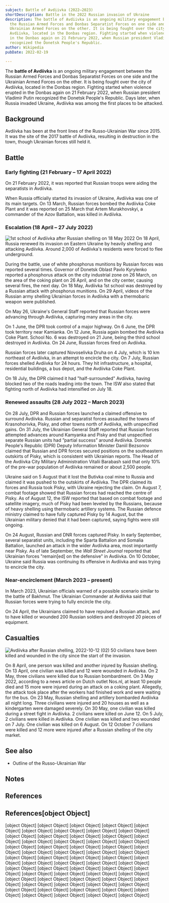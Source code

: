 ```yaml
---
subject: Battle of Avdiivka (2022–2023)
shortDescription: Battle in the 2022 Russian invasion of Ukraine
description: The battle of Avdiivka is an ongoing military engagement between
  the Russian Armed Forces and Donbas Separatist Forces on one side and the
  Ukrainian Armed Forces on the other. It is being fought over the city of
  Avdiivka, located in the Donbas region. Fighting started when violence erupted
  in the Donbas again on 21 February 2022, when Russian president Vladimir Putin
  recognized the Donetsk People's Republic.
author: Wikipedia
pubDate: 2022-02-19

---
```


The **battle of Avdiivka** is an ongoing military engagement between the Russian Armed Forces and Donbas Separatist Forces on one side and the Ukrainian Armed Forces on the other. It is being fought over the city of Avdiivka, located in the Donbas region. Fighting started when violence erupted in the Donbas again on 21 February 2022, when Russian president Vladimir Putin recognized the Donetsk People's Republic. Days later, when Russia invaded Ukraine, Avdiivka was among the first places to be attacked.

## Background
Avdiivka has been at the front lines of the Russo-Ukrainian War since 2015. It was the site of the 2017 battle of Avdiivka, resulting in destruction in the town, though Ukrainian forces still held it.

## Battle


### Early fighting (21 February – 17 April 2022)
On 21 February 2022, it was reported that Russian troops were aiding the separatists in Avdiivka.

When Russia officially started its invasion of Ukraine, Avdiivka was one of its main targets. On 13 March, Russian forces bombed the Avdiivka Coke Plant and it was reported on 25 March that Artem Murakhovskyi, a commander of the Azov Battalion, was killed in Avdiivka.

### Escalation (18 April – 27 July 2022)
![1st school of Avdiivka after Russian shelling on 18 May 2022](https://wikipedia.org/wiki/Special:Redirect/file/1st_school_of_Avdiivka_after_Russian_shelling_on_18_May_2022.jpg?)
On 18 April, Russia renewed its invasion on Eastern Ukraine by heavily shelling and attacking Avdiivka. Around 2,000 of Avdiivka's residents were forced to flee underground.

During the battle, use of white phosphorus munitions by Russian forces was reported several times. Governor of Donetsk Oblast Pavlo Kyrylenko reported a phosphorus attack on the city industrial zone on 26 March, on the area of the coking plant on 26 April, and on the city center, causing several fires, the next day. On 18 May, Avdiivka 1st school was destroyed by a Russian attack with phosphorus munitions. On 29 April, videos of the Russian army shelling Ukrainian forces in Avdiivka with a thermobaric weapon were published.

On May 26, Ukraine's General Staff reported that Russian forces were advancing through Avdiivka, capturing many areas in the city.

On 1 June, the DPR took control of a major highway. On 6 June, the DPR took territory near Kamianka. On 12 June, Russia again bombed the Avdiivka Coke Plant. School No. 6 was destroyed on 21 June, being the third school destroyed in Avdiivka. On 24 June, Russian forces fired on Avdiivka.

Russian forces later captured Novoselivka Druha on 4 July, which is 10 km northeast of Avdiivka, in an attempt to encircle the city. On 7 July, Russian forces shelled Avdiivka for 24 hours. They hit infrastructure, a hospital, residential buildings, a bus depot, and the Avdiivka Coke Plant.

On 18 July, the DPR claimed it had "half-surrounded" Avdiivka, having blocked two of the roads leading into the town. The ISW also stated that fighting north of Avdiivka had intensified on July 18.

### Renewed assaults (28 July 2022 – March 2023)
On 28 July, DPR and Russian forces launched a claimed offensive to surround Avdiivka. Russian and separatist forces assaulted the towns of Krasnohorivka, Pisky, and other towns north of Avdiivka, with unspecified gains. On 31 July, the Ukrainian General Staff reported that Russian forces attempted advances around Kamyanka and Pisky and that unspecified separate Russian units had ”partial success” around Avdiivka. Donetsk People's Republic (DPR) Deputy Information Minister Daniil Bezsonov claimed that Russian and DPR forces secured positions on the southeastern outskirts of Pisky, which is consistent with Ukrainian reports. The Head of the Avdiivka City Military Administration Vitalii Barabash said that only 10% of the pre-war population of Avdiivka remained or about 2,500 people.

Ukraine said on 5 August that it lost the Butivka coal mine to Russia and claimed it was pushed to the outskirts of Avdiivka. The DPR claimed its forces and Russia took Pisky, with Ukraine rejecting the claim. On August 7, combat footage showed that Russian forces had reached the centre of Pisky. As of August 12, the ISW reported that based on combat footage and satellite imagery, much of Pisky had been leveled by the Russians, because of heavy shelling using thermobaric artillery systems. The Russian defence ministry claimed to have fully captured Pisky by 14 August, but the Ukrainian military denied that it had been captured, saying fights were still ongoing.

On 24 August, Russian and DNR forces captured Pisky. In early September, several separatist units, including the Sparta Battalion and Somalia Battalion, launched an attack in the wider Avdiivka area, most importantly near Pisky. As of late September, the *Wall Street Journal* reported that Ukrainian forces "remain[ed] on the defensive" in Avdiivka. On 10 October, Ukraine said Russia was continuing its offensive in Avdiivka and was trying to encircle the city.

### Near-encirclement (March 2023 – present)
In March 2023, Ukrainian officials warned of a possible scenario similar to the battle of Bakhmut. The Ukrainian Commander at Avdiivka said that Russian forces were trying to fully encircle the city.

On 24 April, the Ukrainians claimed to have repulsed a Russian attack, and to have killed or wounded 200 Russian soldiers and destroyed 20 pieces of equipment.

## Casualties
![Avdiivka after Russian shelling, 2022-10-12 (02)](https://wikipedia.org/wiki/Special:Redirect/file/Avdiivka_after_Russian_shelling%2C_2022-10-12_(02).jpg?)
50 civilians have been killed and wounded in the city since the start of the invasion.

On 8 April, one person was killed and another injured by Russian shelling. On 13 April, one civilian was killed and 12 were wounded in Avdiivka. On 2 May, three civilians were killed due to Russian bombardment. On 3 May 2022, according to a news article on Dutch outlet Nos.nl, at least 10 people died and 15 more were injured during an attack on a coking plant. Allegedly, the attack took place after the workers had finished work and were waiting for the bus. On 23 May, Russian shelling and artillery bombarded Avdiivka all night long. Three civilians were injured and 20 houses as well as a kindergarten were damaged severely. On 30 May, one civilian was killed during a street fight in Avdiivka. 2 civilians were killed on June 12. On 5 July, 2 civilians were killed in Avdiivka. One civilian was killed and two wounded on 7 July. One civilian was killed on 6 August. On 12 October 7 civilians were killed and 12 more were injured after a Russian shelling of the city market.

## See also
 * Outline of the Russo-Ukrainian War


## Notes


## References
## References[object Object]
[object Object]
[object Object]
[object Object]
[object Object]
[object Object]
[object Object]
[object Object]
[object Object]
[object Object]
[object Object]
[object Object]
[object Object]
[object Object]
[object Object]
[object Object]
[object Object]
[object Object]
[object Object]
[object Object]
[object Object]
[object Object]
[object Object]
[object Object]
[object Object]
[object Object]
[object Object]
[object Object]
[object Object]
[object Object]
[object Object]
[object Object]
[object Object]
[object Object]
[object Object]
[object Object]
[object Object]
[object Object]
[object Object]
[object Object]
[object Object]
[object Object]
[object Object]
[object Object]
[object Object]
[object Object]
[object Object]
[object Object]
[object Object]
[object Object]
[object Object]
[object Object]
[object Object]
[object Object]
[object Object]
[object Object]
[object Object]
[object Object]
[object Object]
[object Object]
[object Object]
[object Object]
[object Object]
[object Object]